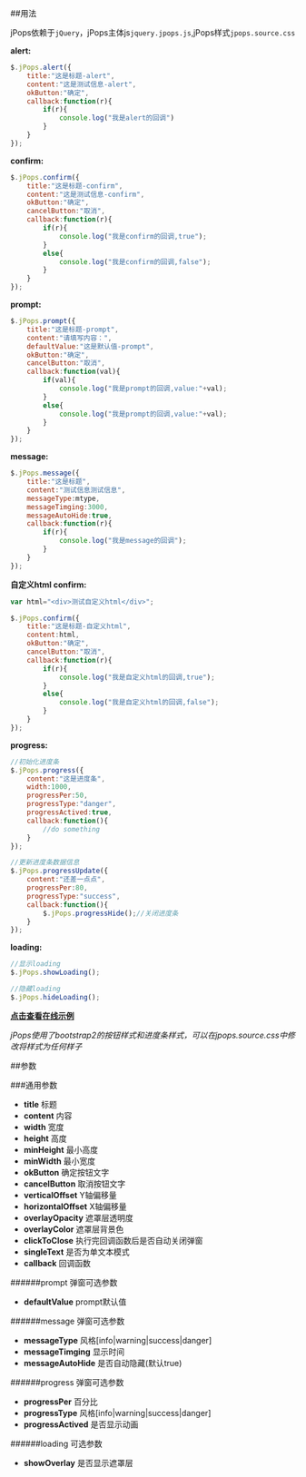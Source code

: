 ##用法

jPops依赖于```jQuery```，jPops主体js```jquery.jpops.js```,jPops样式```jpops.source.css```

**alert:**
```js
$.jPops.alert({
    title:"这是标题-alert",
    content:"这是测试信息-alert",
    okButton:"确定",
    callback:function(r){
        if(r){
            console.log("我是alert的回调")
        }
    }
});
```

**confirm:**
```js
$.jPops.confirm({
    title:"这是标题-confirm",
    content:"这是测试信息-confirm",
    okButton:"确定",
    cancelButton:"取消",
    callback:function(r){
        if(r){
            console.log("我是confirm的回调,true");
        }
        else{
            console.log("我是confirm的回调,false");
        }
    }
});
```

**prompt:**
```js
$.jPops.prompt({
    title:"这是标题-prompt",
    content:"请填写内容：",
    defaultValue:"这是默认值-prompt",
    okButton:"确定",
    cancelButton:"取消",
    callback:function(val){
        if(val){
            console.log("我是prompt的回调,value:"+val);
        }
        else{
            console.log("我是prompt的回调,value:"+val);
        }
    }
});
```

**message:**
```js
$.jPops.message({
    title:"这是标题",
    content:"测试信息测试信息",
    messageType:mtype,
    messageTimging:3000,
    messageAutoHide:true,
    callback:function(r){
        if(r){
            console.log("我是message的回调");
        }
    }
});
```

**自定义html confirm:**
```js
var html="<div>测试自定义html</div>";

$.jPops.confirm({
    title:"这是标题-自定义html",
    content:html,
    okButton:"确定",
    cancelButton:"取消",
    callback:function(r){
        if(r){
            console.log("我是自定义html的回调,true");
        }
        else{
            console.log("我是自定义html的回调,false");
        }
    }
});
```

**progress:**
```js
//初始化进度条
$.jPops.progress({
    content:"这是进度条",
    width:1000,
    progressPer:50,
    progressType:"danger",
    progressActived:true,
    callback:function(){
        //do something
    }
});

//更新进度条数据信息
$.jPops.progressUpdate({
    content:"还差一点点",
    progressPer:80,
    progressType:"success",
    callback:function(){
        $.jPops.progressHide();//关闭进度条
    }
});
```

**loading:**
```js
//显示loading
$.jPops.showLoading();

//隐藏loading
$.jPops.hideLoading();
```

**<a href="http://iancj.com/jPops/" target="_blank">点击查看在线示例</a>**

_jPops使用了bootstrap2的按钮样式和进度条样式，可以在jpops.source.css中修改将样式为任何样子_

##参数

###通用参数
- **title** 标题
- **content** 内容
- **width** 宽度
- **height** 高度
- **minHeight** 最小高度
- **minWidth** 最小宽度
- **okButton** 确定按钮文字
- **cancelButton** 取消按钮文字
- **verticalOffset** Y轴偏移量
- **horizontalOffset** X轴偏移量
- **overlayOpacity**  遮罩层透明度
- **overlayColor**  遮罩层背景色
- **clickToClose** 执行完回调函数后是否自动关闭弹窗
- **singleText** 是否为单文本模式
- **callback** 回调函数

######prompt 弹窗可选参数
- **defaultValue** prompt默认值

######message 弹窗可选参数
- **messageType** 风格[info|warning|success|danger]
- **messageTimging** 显示时间
- **messageAutoHide** 是否自动隐藏(默认true)

######progress 弹窗可选参数
- **progressPer** 百分比
- **progressType** 风格[info|warning|success|danger]
- **progressActived** 是否显示动画

######loading 可选参数
- **showOverlay** 是否显示遮罩层